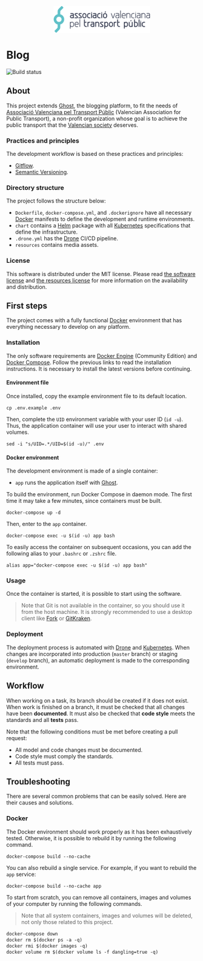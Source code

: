 <p align="center"><img src="resources/images/imagotype.svg" height="70px"></p>

# Blog

![Build status](https://drone.dev.avptp.org/api/badges/avptp/blog/status.svg)

## About

This project extends [Ghost](https://ghost.org), the blogging platform, to fit the needs of [Associació Valenciana pel Transport Públic](https://avptp.org) (Valencian Association for Public Transport), a non-profit organization whose goal is to achieve the public transport that the [Valencian society](https://en.wikipedia.org/wiki/Valencian_Community) deserves.

### Practices and principles

The development workflow is based on these practices and principles:

* [Gitflow](https://www.atlassian.com/git/tutorials/comparing-workflows/gitflow-workflow).
* [Semantic Versioning](https://semver.org).

### Directory structure

The project follows the structure below:

* `Dockerfile`, `docker-compose.yml`, and `.dockerignore` have all necessary [Docker](https://www.docker.com) manifests to define the development and runtime environments.
* `chart` contains a [Helm](https://helm.sh) package with all [Kubernetes](https://kubernetes.io) specifications that define the infrastructure.
* `.drone.yml` has the [Drone](https://drone.io) CI/CD pipeline.
* `resources` contains media assets.

### License

This software is distributed under the MIT license. Please read [the software license](license.md) and [the resources license](resources/license.md) for more information on the availability and distribution.

## First steps

The project comes with a fully functional [Docker](https://www.docker.com) environment that has everything necessary to develop on any platform.

### Installation

The only software requirements are [Docker Engine](https://docs.docker.com/engine/installation/) (Community Edition) and [Docker Compose](https://docs.docker.com/compose/install/). Follow the previous links to read the installation instructions. It is necessary to install the latest versions before continuing.

#### Environment file

Once installed, copy the example environment file to its default location.

```Shell
cp .env.example .env
```

Then, complete the `UID` environment variable with your user ID (`id -u`). Thus, the application container will use your user to interact with shared volumes.

```Shell
sed -i "s/UID=.*/UID=$(id -u)/" .env
```

#### Docker environment

The development environment is made of a single container:

* `app` runs the application itself with [Ghost](https://ghost.org).

To build the environment, run Docker Compose in daemon mode. The first time it may take a few minutes, since containers must be built.

```Shell
docker-compose up -d
```

Then, enter to the `app` container.

```Shell
docker-compose exec -u $(id -u) app bash
```

To easily access the container on subsequent occasions, you can add the following alias to your `.bashrc` or `.zshrc` file.

```Shell
alias app="docker-compose exec -u $(id -u) app bash"
```

### Usage

Once the container is started, it is possible to start using the software.

> Note that Git is not available in the container, so you should use it from the host machine. It is strongly recommended to use a desktop client like [Fork](https://git-fork.com) or [GitKraken](https://www.gitkraken.com).

### Deployment

The deployment process is automated with [Drone](https://drone.io) and [Kubernetes](https://kubernetes.io). When changes are incorporated into production (`master` branch) or staging (`develop` branch), an automatic deployment is made to the corresponding environment.

## Workflow

When working on a task, its branch should be created if it does not exist. When work is finished on a branch, it must be checked that all changes have been **documented**. It must also be checked that **code style** meets the standards and all **tests** pass.

Note that the following conditions must be met before creating a pull request:

* All model and code changes must be documented.
* Code style must comply the standards.
* All tests must pass.

## Troubleshooting

There are several common problems that can be easily solved. Here are their causes and solutions.

### Docker

The Docker environment should work properly as it has been exhaustively tested. Otherwise, it is possible to rebuild it by running the following command.

```Shell
docker-compose build --no-cache
```

You can also rebuild a single service. For example, if you want to rebuild the `app` service:

```Shell
docker-compose build --no-cache app
```

To start from scratch, you can remove all containers, images and volumes of your computer by running the following commands.

> Note that all system containers, images and volumes will be deleted, not only those related to this project.

```Shell
docker-compose down
docker rm $(docker ps -a -q)
docker rmi $(docker images -q)
docker volume rm $(docker volume ls -f dangling=true -q)
```
